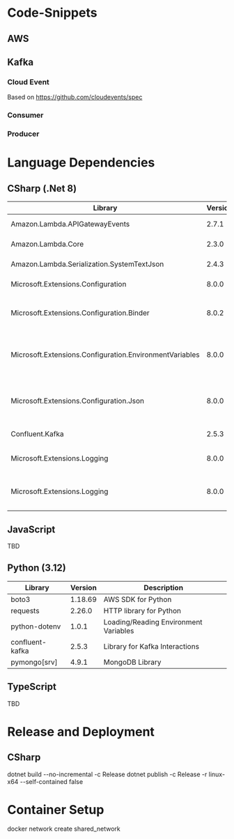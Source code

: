 # Code-Snippets

## AWS

## Kafka

### Cloud Event
Based on https://github.com/cloudevents/spec

### Consumer

### Producer


# Language Dependencies
## CSharp (.Net 8)
| Library         | Version | Description                |
|-----------------|---------|----------------------------|
| Amazon.Lambda.APIGatewayEvents           | 2.7.1 | AWS SDK for API Gateway Events         |
| Amazon.Lambda.Core           | 2.3.0 | AWS Lambda Core         |
| Amazon.Lambda.Serialization.SystemTextJson         | 2.4.3 | AWS version of System.Text.Json         |
| Microsoft.Extensions.Configuration           | 8.0.0 | Configuration library         |
| Microsoft.Extensions.Configuration.Binder           | 8.0.2 | Extension Methods for GetValue in the configuration         |
| Microsoft.Extensions.Configuration.EnvironmentVariables           | 8.0.0 | Configuration extension to import Environment Variables         |
| Microsoft.Extensions.Configuration.Json           | 8.0.0 | Configuration extension for the import of JSON files (e.g. appsettings.json)         |
| Confluent.Kafka           | 2.5.3 | Confluent Kafka SDK         |
| Microsoft.Extensions.Logging           | 8.0.0 | Microsoft Logging Extensions         |
| Microsoft.Extensions.Logging           | 8.0.0 | Microsoft Logging Extensions for Console         |

## JavaScript
TBD

## Python (3.12)
| Library         | Version | Description                |
|-----------------|---------|----------------------------|
| boto3           | 1.18.69 | AWS SDK for Python         |
| requests        | 2.26.0  | HTTP library for Python    |
| python-dotenv   | 1.0.1   | Loading/Reading Environment Variables      |
| confluent-kafka | 2.5.3   | Library for Kafka Interactions      |
| pymongo[srv]    | 4.9.1   | MongoDB Library      |

## TypeScript
TBD


# Release and Deployment
## CSharp
dotnet build --no-incremental -c Release
dotnet publish -c Release -r linux-x64 --self-contained false


# Container Setup
docker network create shared_network
